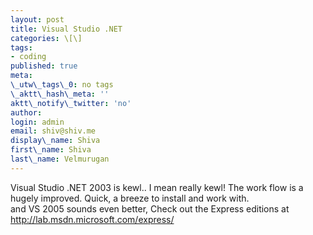 ```yaml
---
layout: post
title: Visual Studio .NET
categories: \[\]
tags:
- coding
published: true
meta:
\_utw\_tags\_0: no tags
\_aktt\_hash\_meta: ''
aktt\_notify\_twitter: 'no'
author:
login: admin
email: shiv@shiv.me
display\_name: Shiva
first\_name: Shiva
last\_name: Velmurugan
---
```


Visual Studio .NET 2003 is kewl.. I mean really kewl! The work flow is a hugely improved. Quick, a breeze to install and work with.  
and VS 2005 sounds even better, Check out the Express editions at http://lab.msdn.microsoft.com/express/